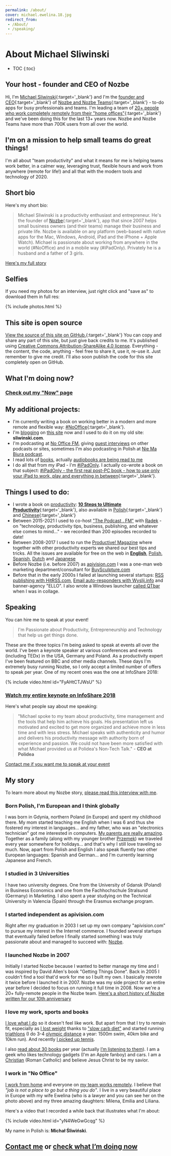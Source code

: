```yaml
---
permalink: /about/
cover: michael.ewelina.18.jpg
redirect_from:
 - /About/
 - /speaking/
---
```


# About Michael Sliwinski

* TOC
{:toc}

## Your host - founder and CEO of Nozbe

Hi, I'm [Michael Sliwinski](/){:target='_blank'} and I'm the [founder and CEO](https://michael.gratis/nozbemichael){:target='_blank'} of [Nozbe and Nozbe Teams](https://michael.gratis/nozbe){:target='_blank'} - to-do apps for busy professionals and teams. I'm leading a team of [20+ people who work completely remotely from their "home offices"](https://nozbe.com/about?a=mike){:target='_blank'} and we've been doing this for the last 13+ years now. Nozbe and Nozbe Teams have more than 700K users from all over the world.

## I'm on a mission to help small teams do great things!

I'm all about "team productivity" and what it means for me is helping teams work better, in a calmer way, leveraging trust, flexible hours and work from anywhere (remote for life!) and all that with the modern tools and technology of 2020.

## Short bio

Here's my short bio:

> Michael Sliwinski is a productivity enthusiast and entrepreneur. He's the founder of [Nozbe](https://michael.gratis/nozbe){:target='_blank'}, app that since 2007 helps small business owners (and their teams) manage their business and private life. Nozbe is available on any platform (web-based with native apps for the Mac, Windows, Android, iPad and the iPhone + Apple Watch). Michael is passionate about working from anywhere in the world (#NoOffice) and in a mobile way (#iPadOnly). Privately he is a husband and a father of 3 girls.

[Here's my full story](https://michael.team/about/#my-story)

## Selfies

If you need my photos for an interview, just right click and "save as" to download them in full res:

{% include photos.html %}

## This site is open source

[View the source of this site on GitHub.](https://github.com/Nozbe/Michael.team){:target='_blank'} You can copy and share any part of this site, but just give back credits to me. It's published using [Creative Commons Attribution-ShareAlike 4.0 license](/license). Everything - the content, the code, anything - feel free to share it, use it, re-use it. Just remember to give me credit. I'll also soon publish the code for this site completely open on GitHub.

## What I'm doing now?

### [Check out my "Now" page](/now/)

## My additional projects:

* I'm currently writing a book on working better in a modern and more remote and flexible way: [#NoOffice](https://nooffice.org){:target='_blank'}.
* I'm [blogging](/blogging) on [this site](/archive/) now and I used to do it on my old site: **sliwinski.com**.
* I'm podcasting at [No Office FM](/noofficefm/), giving [guest interviews](/guest/) on other podcasts or sites, sometimes I'm also podcasting in Polish at [Nie Ma Biura podcast](/pl/niemabiura/).
* I read lots of [books](/books/), actually [audiobooks are being read to me](/reading/)
* I do all that from my iPad - I'm [#iPadOnly](/ipadonly/). I actually co-wrote a book on that subject: [#iPadOnly - the first real post-PC book - how to use only your iPad to work, play and everything in between](https://ipadonly.com){:target='_blank'}.

## Things I used to do:

* I wrote a book on [productivity](/productivity): [**10 Steps to Ultimate Productivity**](https://productivitycourse.com){:target='_blank'}, also available in [Polish](https://kursproduktywnosci.pl){:target='_blank'} and [Chinese](https://10steps.tw){:target='_blank'}
* Between 2015-2021 I used to co-host ["The Podcast . FM"](/podcast) with [Radek](https://michael.gratis/radex) - on "technology, productivity tips, business, publishing, and whatever else comes to mind..." - we recorded than 200 episodes recorded to date!
* Between 2008-2017 I used to run the [Productive! Magazine](http://productivemag.com/issues) where together with other productivity experts we shared our best tips and tricks. All the issues are available for free on the web in **[English](http://productivemag.com)**, [Polish](http://productivemag.pl), [Spanish](http://productivemag.es), [Dutch](http://productivemag.nl) and [Japanese](http://productivemag.jp)
* Before Nozbe (i.e. before 2007) as [apivision.com](http://apivision.com) I was a one-man web marketing department/consultant for [BuySculpture.com](https://buysculpture.com)
* Before that in the early 2000s I failed at launching several startups: [RSS publishing with HitRSS.com](/hitrss/), [Email auto-responders with Wyslij.info](http://wyslij.info) and banner-agency "ELLO". I also wrote a Windows launcher [called QTbar](/qtbar/) when I was in collage.

## Speaking

You can hire me to speak at your event!

> I'm Passionate about Productivity, Entrepreneurship and Technology that help us get things done.

These are the three topics I'm being asked to speak at events all over the world. I've been a keynote speaker at various conferences and events (including TEDx) in the USA, Germany and Poland. As a productivity expert I've been featured on BBC and other media channels. These days I'm extremely busy running Nozbe, so I only accept a limited number of offers to speak per year. One of my recent ones was the one at InfoShare 2018:

{% include video.html id="FyAHtCTJWsU" %}

### [Watch my entire keynote on InfoShare 2018](/infoshare/)

Here's what people say about me speaking:

> "Michael spoke to my team about productivity, time management and the tools that help him achieve his goals. His presentation left us motivated and excited to get more organized and achieve more in less time and with less stress. Michael speaks with authenticity and humor and delivers his productivity message with authority born of experience and passion. We could not have been more satisfied with what Michael provided us at Polidea's Non-Tech Talk." - **CEO at Polidea**

[Contact me if you want me to speak at your event](/contact)

## My story

To learn more about my Nozbe story, [please read this interview with me](/interview).

### Born Polish, I'm European and I think globally

I was born in Gdynia, northern Poland (in Europe) and spent my childhood there. My mom started teaching me English when I was 6 and thus she fostered my interest in languages... and my father, who was an "electronics technician" got me interested in computers. [My parents are really amazing](/parents). Together as a family (along with my younger brother [Przemek](http://smart-mod.pl)) we traveled every year somewhere for holidays... and that's why I still love traveling so much. Now, apart from Polish and English I also speak fluently two other European languages: Spanish and German... and I'm currently learning Japanese and French.

### I studied in 3 Universities

I have two university degrees. One from the University of Gdansk (Poland) in Business Economics and one from the Fachhochschule Stralsund (Germany) in Marketing. I also spent a year studying on the Technical University in Valencia (Spain) through the Erasmus exchange program.

### I started independent as apivision.com

Right after my graduation in 2003 I set up my own company "apivision.com" to pursue my interest in the Internet commerce. I founded several startups that eventually failed before I finally started something I was truly passionate about and managed to succeed with: [Nozbe](/nozbe).

### I launched Nozbe in 2007

Initially I started Nozbe because I wanted to better manage my time and I was inspired by David Allen's book "Getting Things Done". Back in 2005 I couldn't find a tool that'd work for me so I built my own. I basically rewrote it twice before I launched it in 2007. Nozbe was my side project for an entire year before I decided to focus on running it full time in 2008. Now we're a 20+ fully-remote people in the Nozbe team. [Here's a short history of Nozbe written for our 10th anniversary](https://nozbe.com/blog/10-years/)

### I love my work, sports and books

[I love what I do](/5-loves/) so it doesn't feel like work. But apart from that I try to remain fit, especially as [I lost weight](/fitness2014/) thanks to ["slow carb diet"](/slow-carb-diet/) and started running [triathlons](/triathlon) (I do 3-4 [olympic distance](/triathlon-list/) a year: 1500m swim, 40km bike and 10km run). And recently [I picked up tennis](/tennis).

I also [read about 30 books](/reading) per year (actually [I’m listening to them](/reading-audiobooks-and-absorbing-content)). I am a geek who likes technology gadgets (I'm an Apple fanboy) and cars. I am a [Christian](/catholic) (Roman Catholic) and believe Jesus Christ to be my savior.

### I work in "No Office"

[I work from home](/office) and everyone on [my team works remotely](/teleworking). I believe that *"job is not a place to go but a thing you do"*. I live in a very beautiful place in Europe with my wife Ewelina (who is a lawyer and you can see her on the photo above) and my three amazing daughters: Milena, Emilia and Liliana.

Here's a video that I recorded a while back that illustrates what I'm about:

{% include video.html id="yN4WeGwGcqg" %}

My name in Polish is: **Michał Śliwiński**.

## [Contact me](/contact) or [check what I’m doing now](/now)
